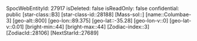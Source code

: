 ﻿---
location: [-35.28,89.375,800]
type: Station
tags:
- astro/Star

---
SpocWebEntityId: 27917
isDeleted: false
isReadOnly: false
confidential: public
[star-class::B3]
[star-class-id::28188]
[Mass-sol::]
[name::Columbae-3]
[geo-alt::800]
[geo-lon::89.375]
[geo-lat::-35.28]
[geo-lon-v::0]
[geo-lat-v::0.01]
[bright-min::44]
[bright-max::44]
[Zodiac-index::3]
[ZodiacId::28106]
[NextStarId::27689]

